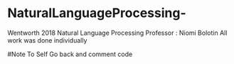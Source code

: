# NaturalLanguageProcessing-
Wentworth 2018 Natural Language Processing 
Professor : Niomi Bolotin 
All work was done individually 

#Note To Self 
Go back and comment code
